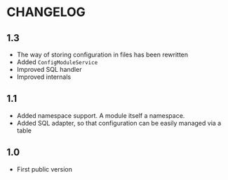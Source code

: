 CHANGELOG
=========

1.3
---

 * The way of storing configuration in files has been rewritten
 * Added `ConfigModuleService`
 * Improved SQL handler
 * Improved internals

1.1
---

 * Added namespace support. A module itself a namespace.
 * Added SQL adapter, so that configuration can be easily managed via a table

1.0
---

 * First public version